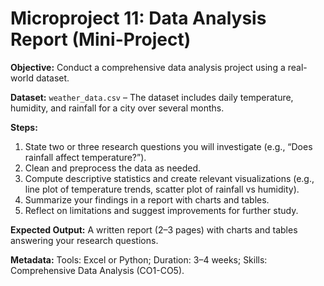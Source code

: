 # Microproject 11: Data Analysis Report (Mini-Project)

**Objective:** Conduct a comprehensive data analysis project using a real-world dataset.

**Dataset:** `weather_data.csv` – The dataset includes daily temperature, humidity, and rainfall for a city over several months.

**Steps:**
1. State two or three research questions you will investigate (e.g., “Does rainfall affect temperature?”).
2. Clean and preprocess the data as needed.
3. Compute descriptive statistics and create relevant visualizations (e.g., line plot of temperature trends, scatter plot of rainfall vs humidity).
4. Summarize your findings in a report with charts and tables.
5. Reflect on limitations and suggest improvements for further study.

**Expected Output:** A written report (2–3 pages) with charts and tables answering your research questions.

**Metadata:** Tools: Excel or Python; Duration: 3–4 weeks; Skills: Comprehensive Data Analysis (CO1-CO5).
